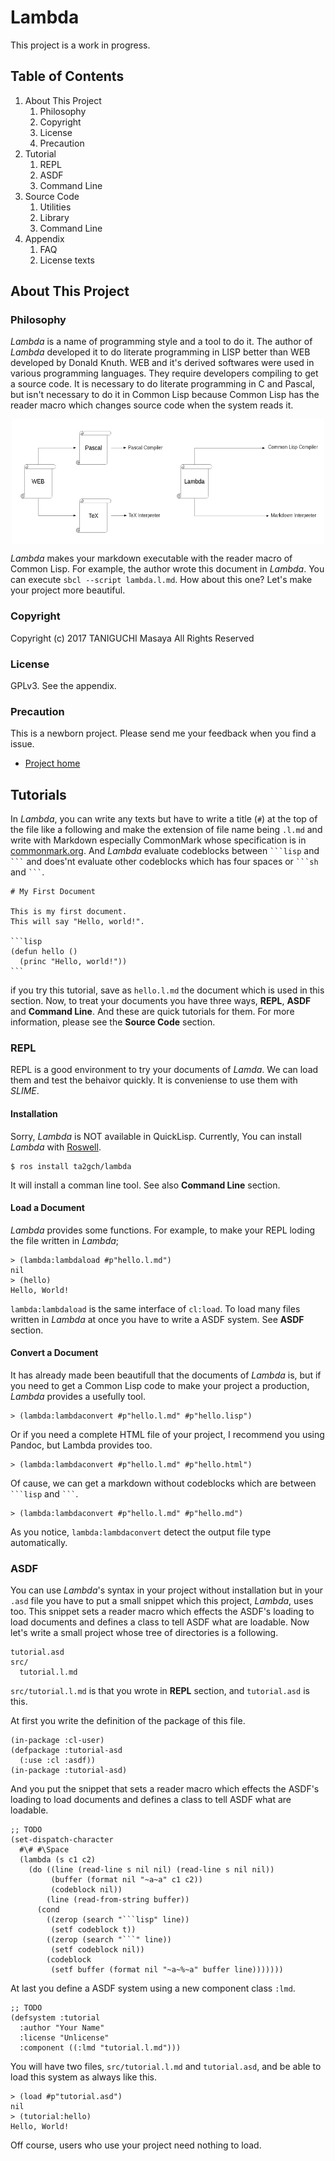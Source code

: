 # Lambda
This project is a work in progress.

## Table of Contents

1. About This Project
    1. Philosophy
    2. Copyright
    3. License
    4. Precaution
2. Tutorial
    1. REPL
    2. ASDF
    3. Command Line
3. Source Code
    1. Utilities
    2. Library
    3. Command Line
4. Appendix
    1. FAQ
    2. License texts

## About This Project

### Philosophy

*Lambda* is a name of programming style and a tool to do it. The author of *Lambda* developed it to do literate programming in LISP better than WEB developed by Donald Knuth. WEB and it's derived softwares were used in various programming languages. They require developers compiling to get a source code. It is necessary to do literate programming in C and Pascal, but isn't necessary to do it in Common Lisp because Common Lisp has the reader macro which changes source code when the system reads it.

<div style="display:flex;height:200px;justify-content:center;">
  <img src="img/web.png" width="250px"/>
  <img src="img/lambda.png" width="250px"/>
</div>

*Lambda* makes your markdown executable with the reader macro of Common Lisp. For example, the author wrote this document in *Lambda*. You can execute `sbcl --script lambda.l.md`. How about this one? Let's make your project more beautiful.
### Copyright

Copyright (c) 2017 TANIGUCHI Masaya All Rights Reserved

### License

GPLv3. See the appendix.

### Precaution

This is a newborn project. Please send me your feedback when you find a issue.

- [Project home](https://github.com/ta2gch/lambda)

## Tutorials

In *Lambda*, you can write any texts but have to write a title (`#`) at the top of the file like a following and make the extension of file name being `.l.md` and write with Markdown especially CommonMark whose specification is in [commonmark.org](https://commonmark.org). And *Lambda* evaluate codeblocks between ` ```lisp ` and ` ``` ` and does'nt evaluate other codeblocks which has four spaces or ` ```sh ` and ` ``` `.

    # My First Document

    This is my first document.
    This will say "Hello, world!".

    ```lisp
    (defun hello ()
      (princ "Hello, world!"))
    ```

if you try this tutorial, save as `hello.l.md` the document which is used in this section. Now, to treat your documents you have three ways, **REPL**, **ASDF** and **Command Line**. And these are quick tutorials for them. For more information, please see the **Source Code** section.

### REPL

REPL is a good environment to try your documents of *Lamda*.
We can load them and test the behaivor quickly. It is conveniense to use them with *SLIME*.

#### Installation

Sorry, *Lambda* is NOT available in QuickLisp.
Currently, You can install *Lambda* with [Roswell](https://github.com/roswell/roswell).

    $ ros install ta2gch/lambda

It will install a comman line tool.
See also **Command Line** section.

#### Load a Document

*Lambda* provides some functions. For example, to make your REPL loding the file written in *Lambda*;

    > (lambda:lambdaload #p"hello.l.md")
    nil
    > (hello)
    Hello, World!

`lambda:lambdaload` is the same interface of `cl:load`. To load many files written in *Lambda* at once you have to write a ASDF system. See **ASDF** section.

#### Convert a Document

It has already made been beautifull that the documents of *Lambda* is, but if you need to get a Common Lisp code to make your project a production, *Lambda* provides a usefully tool.

    > (lambda:lambdaconvert #p"hello.l.md" #p"hello.lisp")

Or if you need a complete HTML file of your project, I recommend you using Pandoc, but Lambda provides too.

    > (lambda:lambdaconvert #p"hello.l.md" #p"hello.html")

Of cause, we can get a markdown without codeblocks which are between ` ```lisp ` and ` ``` `.

    > (lambda:lambdaconvert #p"hello.l.md" #p"hello.md")

As you notice, `lambda:lambdaconvert` detect the output file type automatically.

### ASDF

You can use *Lambda*'s syntax in your project without installation but in your `.asd` file you have to put a small snippet which this project, *Lambda*, uses too. This snippet sets a reader macro which effects the ASDF's loading to load documents and defines a class to tell ASDF what are loadable. Now let's write a small project whose tree of directories is a following.

    tutorial.asd
    src/
      tutorial.l.md

`src/tutorial.l.md` is that you wrote in **REPL** section, and `tutorial.asd` is this.

At first you write the definition of the package of this file.

    (in-package :cl-user)
    (defpackage :tutorial-asd
      (:use :cl :asdf))
    (in-package :tutorial-asd)

And you put the snippet that sets a reader macro which effects the ASDF's loading to load documents and defines a class to tell ASDF what are loadable.

    ;; TODO
    (set-dispatch-character
      #\# #\Space
      (lambda (s c1 c2)
        (do ((line (read-line s nil nil) (read-line s nil nil))
             (buffer (format nil "~a~a" c1 c2))
             (codeblock nil))
            (line (read-from-string buffer))
          (cond
            ((zerop (search "```lisp" line))
             (setf codeblock t))
            ((zerop (search "```" line))
             (setf codeblock nil))
            (codeblock
             (setf buffer (format nil "~a~%~a" buffer line)))))))

At last you define a ASDF system using a new component class `:lmd`.

    ;; TODO
    (defsystem :tutorial
      :author "Your Name"
      :license "Unlicense"
      :component ((:lmd "tutorial.l.md")))

You will have two files, `src/tutorial.l.md` and `tutorial.asd`, and be able to load this system as always like this.

    > (load #p"tutorial.asd")
    nil
    > (tutorial:hello)
    Hello, World!

Off course, users who use your project need nothing to load.
